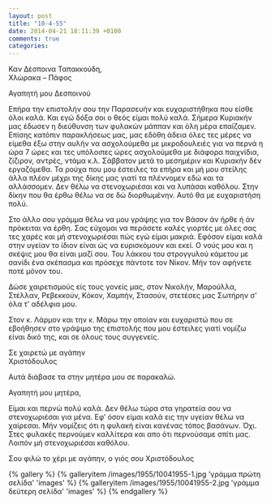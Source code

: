 ```yaml
---
layout: post
title: "10-4-55"
date: 2014-04-21 18:11:39 +0100
comments: true
categories:
---
```



Καν Δέσποινα Ταπακκούδη,<br/>
 Χλώρακα – Πάφος

Αγαπητή μου Δεσποινού

Επήρα την επιστολήν σου την Παρασευήν και ευχαριστήθηκα που είσθε όλοι καλά. Και εγώ δόξα σοι ο θεός είμαι πολύ καλά. Σήμερα Κυριακήν μας έδωσεν η διεύθυνση των φυλακών μάππαν και όλη μέρα επαίζαμεν. Επίσης κατόπιν παρακλήσεως μας, μας εδόθη άδεια όλες τες μέρες να είμεθα έξω στην αυλήν να ασχολούμεθα με μικροδουλειές για να περνά η ώρα 7 ώρες και τες υπόλοιπες ώρες ασχολούμεθα με διάφορα παιχνίδια, ζίζιρον, αντρές, ντάμα κ.λ. Σάββατον μετά το μεσημέριν και Κυριακήν δέν εργαζόμεθα. Τα ρούχα που μου έστειλες τα επήρα και μή μου στείλης άλλα πλέον μέχρι της δίκης μας γιατί τα πλέννομεν εδώ και τα αλλάσσομεν. Δεν θέλω να στενοχωριέσαι και να λυπάσαι καθόλου. Στην δίκην που θα έρθω θέλω να σε δώ διορθωμένην. Αυτό θα με ευχαριστήση πολύ.

Στο άλλο σου γράμμα θέλω να μου γράψης για τον Βάσον άν ήρθε ή άν πρόκειται να έρθη. Σας εύχομαι να περάσετε καλές γιορτές με όλες σας τες χαρές και μή στενοχωριέσαι πώς εγώ είμαι μακριά. Εφόσον είμαι καλά στην υγείαν το ίδιον είναι ώς να ευρισκόμουν και εκεί. Ο νούς μου και η σκέψις μου θα είναι μαζί σου. Του λάκκου του στρογγυλού κάμετου με σανίδι ένα σκέπασμα και πρόσεχε πάντοτε τον Νίκον. Μήν τον αφήνετε ποτέ μόνον του.

Δώσε χαιρετισμούς είς τους γονείς μας, στον Νικολήν, Μαρούλλα, Στέλλαν, Ρεβεκκούν, Κόκον, Χαμπήν, Στασούν, στετέσες μας Σωτήρην σ’ όλα τ’ αδέλφια μου.

Στον κ. Λάρμον και την κ. Μάρω την οποίαν και ευχαριστώ που σε εβοήθησεν στο γράψιμο της επιστολής που μου έστειλες γιατί νομίζω είναι δικό της, και σε όλους τους συγγενείς.

Σε χαιρετώ με αγάπην<br/>
Χριστόδουλος

Αυτά διάβασε τα στην μητέρα μου σε παρακαλώ.

Αγαπητή μου μητέρα,<br/>

Είμαι και περνώ πολύ καλά. Δεν θέλω τώρα στα γηρατεία σου να στενοχωριέσαι για μένα. Εφ’ όσον είμαι καλά εις την υγείαν θέλω να χαίρεσαι. Μήν νομίζεις ότι η φυλακή είναι κανένας τόπος βασάνων. Όχι. Στες φυλακές περνούμεν καλλίτερα και απο ότι περνούσαμε σπίτι μας. Λοιπόν μή στενοχωριέσαι καθόλου.

Σου φιλώ το χέρι με αγάπην, ο γιός σου Χριστόδουλος

{% gallery %}
  {% galleryitem /images/1955/10041955-1.jpg 'γράμμα πρώτη σελίδα' 'images' %}
  {% galleryitem /images/1955/10041955-2.jpg 'γράμμα δεύτερη σελίδα' 'images' %}
{% endgallery %}
